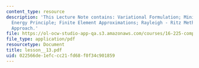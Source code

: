 ```yaml
---
content_type: resource
description: 'This Lecture Note contains: Variational Formulation; Minimum Potential
  Energy Principle; Finite Element Approximations; Rayleigh - Ritz Method; Galerkin
  Approach.'
file: https://ol-ocw-studio-app-qa.s3.amazonaws.com/courses/16-225-computational-mechanics-of-materials-fall-2003/022566de1efccc21fd68f0f34c901859_lesson__13.pdf
file_type: application/pdf
resourcetype: Document
title: lesson__13.pdf
uid: 022566de-1efc-cc21-fd68-f0f34c901859
---
```

